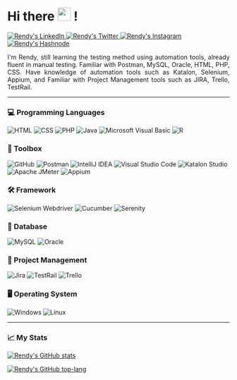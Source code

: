 # Hi there <img src="https://github.com/rndsetiawan/rndsetiawan/blob/main/tech-stack-logo/wave.gif" width="30px" height="30px" /> !
<div id="badges">
  <a href="https://www.linkedin.com/in/rndsetiawan/">
    <img src="https://img.shields.io/badge/-white?style=social&logo=linkedin&logoColor=0A66C2" alt="Rendy's LinkedIn"/>
  </a>
  <a href="https://www.twitter.com/RndSetiawan/">
    <img src="https://img.shields.io/badge/-white?style=social&logo=twitter&logoColor=1DA1F2" alt="Rendy's Twitter"/>
  </a>
  <a href="https://www.instagram.com/Rnd.Setiawan/">
    <img src="https://img.shields.io/badge/-white?style=social&logo=instagram&logoColor=E4405F" alt="Rendy's Instagram"/>
  </a>
  <a href="https://rndsetiawan.hashnode.dev/">
      <img src="https://img.shields.io/badge/-white?style=social&logo=hashnode&logoColor=2962FF" alt="Rendy's Hashnode"/>
  </a>
</div>

<p align='justify'>
I'm Rendy, still learning the testing method using automation tools, already fluent in manual testing.
Familiar with Postman, MySQL, Oracle, HTML, PHP, CSS.
Have knowledge of automation tools such as Katalon, Selenium, Appium, and Familiar with Project Management tools such as JIRA, Trello, TestRail.
</p>

---

### 💻 Programming Languages
![HTML](https://img.shields.io/badge/-HTML-181717?style=flat-square&logo=html&logoColor=)
![CSS](https://img.shields.io/badge/-CSS-181717?style=flat-square&logo=css&logoColor=)
![PHP](https://img.shields.io/badge/-php-181717?style=flat-square&logo=php&logoColor=777BB4)
![Java](https://img.shields.io/badge/-java-181717?style=flat-square&logo=java&logoColor=)
![Microsoft Visual Basic](https://img.shields.io/badge/-Microsoft%20Visual%20Basic-181717?style=flat-square&logo=microsoft-visual-basic&logoColor=)
![R](https://img.shields.io/badge/-R-181717?style=flat-square&logo=r&logoColor=276DC3)
                                                                                                                           
### 🧰 Toolbox
![GitHub](https://img.shields.io/badge/-GitHub-181717?style=flat-square&logo=github&logoColor=)
![Postman](https://img.shields.io/badge/-Postman-181717?style=flat-squaree&logo=postman&logoColor=FF6C37)
![IntelliJ IDEA](https://img.shields.io/badge/-IntelliJ%20IDEA-181717?style=flat-square&logo=intellij-idea&logoColor=)
![Visual Studio Code](https://img.shields.io/badge/Visual%20Studio%20Code-181717?style=fflat-square&logo=visual-studio-code&logoColor=007ACC)
![Katalon Studio](https://img.shields.io/badge/-Katalon%20Studio-181717?style=flat-square&logo=katalon-studio&logoColor=)
![Apache JMeter](https://img.shields.io/badge/-Apache%20JMeter-181717?style=flat-square&logo=apache-jmeter&logoColor=D22128)
![Appium](https://img.shields.io/badge/-Appium-181717?style=flat-square&logo=appium&logoColor=)

### 🛠 Framework
![Selenium Webdriver](https://img.shields.io/badge/-Selenium-181717?style=flat-square&logo=selenium&logoColor=43B02A)
![Cucumber](https://img.shields.io/badge/-Cucumber-181717?style=flat-square&logo=cucumber&logoColor=23D96C)
![Serenity](https://img.shields.io/badge/-Serenity-181717?style=flat-square&logo=serenity&logoColor=)

### 📂 Database
![MySQL](https://img.shields.io/badge/-MySQL-181717?style=flat-square&logo=mysql&logoColor=4479A1)
![Oracle](https://img.shields.io/badge/-Oracle-181717?style=flat-square&logo=oracle&logoColor=F80000)

### 📔 Project Management
![Jira](https://img.shields.io/badge/-Jira-181717?style=flat-square&logo=jira&logoColor=0052CC)
![TestRail](https://img.shields.io/badge/-TestRail-181717?style=flat-square&logo=testrail&logoColor=)
![Trello](https://img.shields.io/badge/-Trello-181717?style=flat-square&logo=trello&logoColor=0052CC)

### 🖥️ Operating System
![Windows](https://img.shields.io/badge/-Windows-181717?style=flat-square&logo=windows&logoColor=0078D6)
![Linux](https://img.shields.io/badge/-Linux-181717?style=flat-square&logo=linux&logoColor=FCC624)

---

### 📈 My Stats
[![Rendy's GitHub stats](https://github-readme-stats.vercel.app/api?username=rndsetiawan&count_private=true&show_icons=true&theme=radical)](https://github.com/rndsetiawan/github-readme-stats)

[![Rendy's GitHub top-lang](https://github-readme-stats.vercel.app/api/top-langs/?username=rndsetiawan&layout=compact&theme=radical&langs_count=10)](https://github.com/rndsetiawan/github-readme-stats)

<!-- Resources -->
<!-- GitHub Stats: https://github.com/anuraghazra/github-readme-stats -->
<!-- Awesome GitHub Profile README: https://github.com/abhisheknaiidu/awesome-github-profile-readme -->
<!-- Icons: https://simpleicons.org/ -->
<!-- Emojis: https://emojipedia.org/emoji/ -->
<!-- HTML Emojis: https://www.fileformat.info/index.htm -->
<!-- Shields: https://shields.io/ -->
